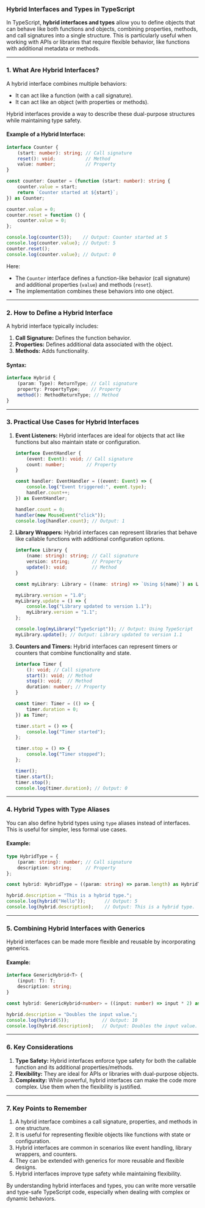 ### Hybrid Interfaces and Types in TypeScript

In TypeScript, **hybrid interfaces and types** allow you to define objects that can behave like both functions and objects, combining properties, methods, and call signatures into a single structure. This is particularly useful when working with APIs or libraries that require flexible behavior, like functions with additional metadata or methods.

---

### **1. What Are Hybrid Interfaces?**

A hybrid interface combines multiple behaviors:
- It can act like a function (with a call signature).
- It can act like an object (with properties or methods).

Hybrid interfaces provide a way to describe these dual-purpose structures while maintaining type safety.

#### Example of a Hybrid Interface:
```typescript
interface Counter {
    (start: number): string; // Call signature
    reset(): void;           // Method
    value: number;           // Property
}

const counter: Counter = (function (start: number): string {
    counter.value = start;
    return `Counter started at ${start}`;
}) as Counter;

counter.value = 0;
counter.reset = function () {
    counter.value = 0;
};

console.log(counter(5));    // Output: Counter started at 5
console.log(counter.value); // Output: 5
counter.reset();
console.log(counter.value); // Output: 0
```

Here:
- The `Counter` interface defines a function-like behavior (call signature) and additional properties (`value`) and methods (`reset`).
- The implementation combines these behaviors into one object.

---

### **2. How to Define a Hybrid Interface**

A hybrid interface typically includes:
1. **Call Signature:** Defines the function behavior.
2. **Properties:** Defines additional data associated with the object.
3. **Methods:** Adds functionality.

#### Syntax:
```typescript
interface Hybrid {
    (param: Type): ReturnType; // Call signature
    property: PropertyType;    // Property
    method(): MethodReturnType; // Method
}
```

---

### **3. Practical Use Cases for Hybrid Interfaces**

1. **Event Listeners:**
   Hybrid interfaces are ideal for objects that act like functions but also maintain state or configuration.
   ```typescript
   interface EventHandler {
       (event: Event): void; // Call signature
       count: number;        // Property
   }

   const handler: EventHandler = ((event: Event) => {
       console.log("Event triggered:", event.type);
       handler.count++;
   }) as EventHandler;

   handler.count = 0;
   handler(new MouseEvent("click"));
   console.log(handler.count); // Output: 1
   ```

2. **Library Wrappers:**
   Hybrid interfaces can represent libraries that behave like callable functions with additional configuration options.
   ```typescript
   interface Library {
       (name: string): string; // Call signature
       version: string;        // Property
       update(): void;         // Method
   }

   const myLibrary: Library = ((name: string) => `Using ${name}`) as Library;

   myLibrary.version = "1.0";
   myLibrary.update = () => {
       console.log("Library updated to version 1.1");
       myLibrary.version = "1.1";
   };

   console.log(myLibrary("TypeScript")); // Output: Using TypeScript
   myLibrary.update(); // Output: Library updated to version 1.1
   ```

3. **Counters and Timers:**
   Hybrid interfaces can represent timers or counters that combine functionality and state.
   ```typescript
   interface Timer {
       (): void; // Call signature
       start(): void; // Method
       stop(): void;  // Method
       duration: number; // Property
   }

   const timer: Timer = (() => {
       timer.duration = 0;
   }) as Timer;

   timer.start = () => {
       console.log("Timer started");
   };

   timer.stop = () => {
       console.log("Timer stopped");
   };

   timer();
   timer.start();
   timer.stop();
   console.log(timer.duration); // Output: 0
   ```

---

### **4. Hybrid Types with Type Aliases**

You can also define hybrid types using `type` aliases instead of interfaces. This is useful for simpler, less formal use cases.

#### Example:
```typescript
type HybridType = {
    (param: string): number; // Call signature
    description: string;     // Property
};

const hybrid: HybridType = ((param: string) => param.length) as HybridType;

hybrid.description = "This is a hybrid type.";
console.log(hybrid("Hello"));       // Output: 5
console.log(hybrid.description);    // Output: This is a hybrid type.
```

---

### **5. Combining Hybrid Interfaces with Generics**

Hybrid interfaces can be made more flexible and reusable by incorporating generics.

#### Example:
```typescript
interface GenericHybrid<T> {
    (input: T): T;
    description: string;
}

const hybrid: GenericHybrid<number> = ((input: number) => input * 2) as GenericHybrid<number>;

hybrid.description = "Doubles the input value.";
console.log(hybrid(5));            // Output: 10
console.log(hybrid.description);   // Output: Doubles the input value.
```

---

### **6. Key Considerations**

1. **Type Safety:** Hybrid interfaces enforce type safety for both the callable function and its additional properties/methods.
2. **Flexibility:** They are ideal for APIs or libraries with dual-purpose objects.
3. **Complexity:** While powerful, hybrid interfaces can make the code more complex. Use them when the flexibility is justified.

---

### **7. Key Points to Remember**

1. A hybrid interface combines a call signature, properties, and methods in one structure.
2. It is useful for representing flexible objects like functions with state or configuration.
3. Hybrid interfaces are common in scenarios like event handling, library wrappers, and counters.
4. They can be extended with generics for more reusable and flexible designs.
5. Hybrid interfaces improve type safety while maintaining flexibility.

By understanding hybrid interfaces and types, you can write more versatile and type-safe TypeScript code, especially when dealing with complex or dynamic behaviors.